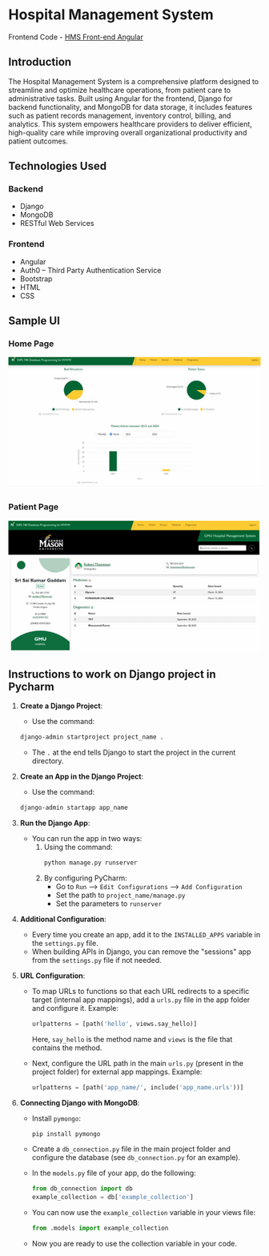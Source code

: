 # Hospital Management System

Frontend Code - [HMS Front-end Angular](https://github.com/Srisai27/HMS-front-end-angular)

## Introduction
The Hospital Management System is a comprehensive platform designed to streamline and optimize healthcare operations, from patient care to administrative tasks. Built using Angular for the frontend, Django for backend functionality, and MongoDB for data storage, it includes features such as patient records management, inventory control, billing, and analytics. This system empowers healthcare providers to deliver efficient, high-quality care while improving overall organizational productivity and patient outcomes.

## Technologies Used

### Backend
- Django
- MongoDB
- RESTful Web Services

### Frontend
- Angular 
- Auth0 – Third Party Authentication Service
- Bootstrap 
- HTML 
- CSS 

## Sample UI

### Home Page
![Home Page](img_1.png)

### Patient Page
![Patient Page](img.png)

## Instructions to work on Django project in Pycharm

1. **Create a Django Project**: 
    - Use the command:
    ```bash
    django-admin startproject project_name .
    ```
    - The `.` at the end tells Django to start the project in the current directory.
  
2. **Create an App in the Django Project**:
    - Use the command:
    ```bash
    django-admin startapp app_name
    ```

3. **Run the Django App**: 
    - You can run the app in two ways:
      1. Using the command:
         ```bash
         python manage.py runserver
         ```
      2. By configuring PyCharm:
         - Go to `Run` --> `Edit Configurations` --> `Add Configuration`
         - Set the path to `project_name/manage.py`
         - Set the parameters to `runserver`

4. **Additional Configuration**:
    - Every time you create an app, add it to the `INSTALLED_APPS` variable in the `settings.py` file.
    - When building APIs in Django, you can remove the "sessions" app from the `settings.py` file if not needed.

5. **URL Configuration**:
    - To map URLs to functions so that each URL redirects to a specific target (internal app mappings), add a `urls.py` file in the app folder and configure it. Example:
      ```python
      urlpatterns = [path('hello', views.say_hello)]
      ```
      Here, `say_hello` is the method name and `views` is the file that contains the method.

    - Next, configure the URL path in the main `urls.py` (present in the project folder) for external app mappings. Example:
      ```python
      urlpatterns = [path('app_name/', include('app_name.urls'))]
      ```

6. **Connecting Django with MongoDB**:
    - Install `pymongo`:
      ```bash
      pip install pymongo
      ```
    - Create a `db_connection.py` file in the main project folder and configure the database (see `db_connection.py` for an example).

    - In the `models.py` file of your app, do the following:
      ```python
      from db_connection import db
      example_collection = db['example_collection']
      ```
    - You can now use the `example_collection` variable in your views file:
      ```python
      from .models import example_collection
      ```
    - Now you are ready to use the collection variable in your code.